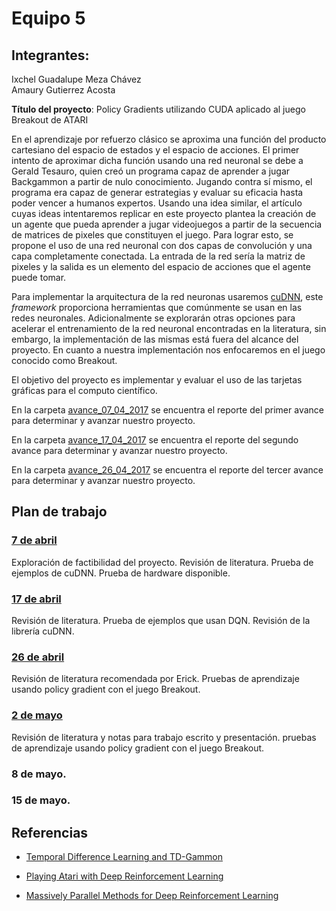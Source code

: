 # Equipo 5

## Integrantes:

Ixchel Guadalupe Meza Chávez  
Amaury Gutierrez Acosta  

**Título del proyecto**: Policy Gradients utilizando CUDA aplicado al juego Breakout de ATARI

En el aprendizaje por refuerzo clásico se aproxima una función del producto cartesiano del espacio de estados y el espacio de acciones. El primer intento de aproximar dicha función usando una red neuronal se debe a Gerald Tesauro, quien creó un programa capaz de aprender a jugar Backgammon a partir de nulo conocimiento. Jugando contra sí mismo, el programa era capaz de generar estrategias y evaluar su eficacia hasta poder vencer a humanos expertos. Usando una idea similar, el artículo cuyas ideas intentaremos replicar en este proyecto plantea la creación de un agente que pueda aprender a jugar videojuegos a partir de la secuencia de matrices de pixeles que constituyen el juego. Para lograr esto, se propone el uso de una red neuronal con dos capas de convolución y una capa completamente conectada. La entrada de la red sería la matriz de pixeles y la salida es un elemento del espacio de acciones que el agente puede tomar.

Para implementar la arquitectura de la red neuronas usaremos [cuDNN](https://developer.nvidia.com/cudnn), este *framework* proporciona herramientas que comúnmente se usan en las redes neuronales. Adicionalmente se explorarán otras opciones para acelerar el entrenamiento de la red neuronal encontradas en la literatura, sin embargo, la implementación de las mismas está fuera del alcance del proyecto. En cuanto a nuestra implementación nos enfocaremos en el juego conocido como Breakout.

El objetivo del proyecto es implementar y evaluar el uso de las tarjetas gráficas para el computo científico. 

En la carpeta [avance_07_04_2017](avance_07_04_2017) se encuentra el reporte del primer avance para determinar y avanzar nuestro proyecto.

En la carpeta [avance_17_04_2017](avance_17_04_2017) se encuentra el reporte del segundo avance para determinar y avanzar nuestro proyecto.

En la carpeta [avance_26_04_2017](avance_26_04_2017) se encuentra el reporte del tercer avance para determinar y avanzar nuestro proyecto.

## Plan de trabajo

### [7 de abril](avance_07_04_2017)

Exploración de factibilidad del proyecto. Revisión de literatura. Prueba de ejemplos de cuDNN. Prueba de hardware disponible.

### [17 de abril](avance_17_04_2017)

Revisión de literatura. Prueba de ejemplos que usan DQN. Revisión de la librería cuDNN.

### [26 de abril](avance_26_04_2017)

Revisión de literatura recomendada por Erick. Pruebas de aprendizaje usando policy gradient con el juego Breakout.

### [2 de mayo](avance_02_05_2017)

Revisión de literatura y notas para trabajo escrito y presentación. pruebas de aprendizaje usando policy gradient con el juego Breakout.

### 8 de mayo.

### 15 de mayo.

## Referencias

- [Temporal Difference Learning and TD-Gammon](http://courses.cs.washington.edu/courses/cse590hk/01sp/Readings/tesauro95cacm.pdf)

- [Playing Atari with Deep Reinforcement Learning](https://arxiv.org/pdf/1312.5602.pdf)

- [Massively Parallel Methods for Deep Reinforcement Learning](https://arxiv.org/pdf/1507.04296.pdf)
